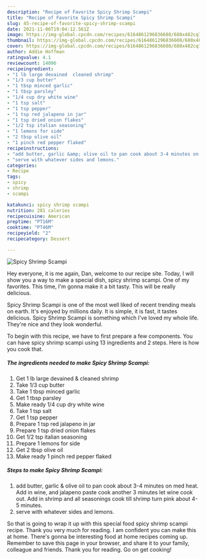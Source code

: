 ```yaml
---
description: "Recipe of Favorite Spicy Shrimp Scampi"
title: "Recipe of Favorite Spicy Shrimp Scampi"
slug: 45-recipe-of-favorite-spicy-shrimp-scampi
date: 2021-11-06T19:04:12.561Z
image: https://img-global.cpcdn.com/recipes/6164861296836608/680x482cq70/spicy-shrimp-scampi-recipe-main-photo.jpg
thumbnail: https://img-global.cpcdn.com/recipes/6164861296836608/680x482cq70/spicy-shrimp-scampi-recipe-main-photo.jpg
cover: https://img-global.cpcdn.com/recipes/6164861296836608/680x482cq70/spicy-shrimp-scampi-recipe-main-photo.jpg
author: Addie Hoffman
ratingvalue: 4.1
reviewcount: 14096
recipeingredient:
- "1 lb large devained  cleaned shrimp"
- "1/3 cup butter"
- "1 tbsp minced garlic"
- "1 tbsp parsley"
- "1/4 cup dry white wine"
- "1 tsp salt"
- "1 tsp pepper"
- "1 tsp red jalapeno in jar"
- "1 tsp dried onion flakes"
- "1/2 tsp italian seasoning"
- "1 lemons for side"
- "2 tbsp olive oil"
- "1 pinch red pepper flaked"
recipeinstructions:
- "add butter, garlic &amp; olive oil to pan cook about 3-4 minutes on med heat. Add in wine, and jalapeno paste cook another 3 minutes let wine cook out. Add in shrimp and all seasonings cook till shrimp turn pink about 4-5 minutes."
- "serve with whatever sides and lemons."
categories:
- Recipe
tags:
- spicy
- shrimp
- scampi

katakunci: spicy shrimp scampi 
nutrition: 281 calories
recipecuisine: American
preptime: "PT16M"
cooktime: "PT46M"
recipeyield: "2"
recipecategory: Dessert

---
```



![Spicy Shrimp Scampi](https://img-global.cpcdn.com/recipes/6164861296836608/680x482cq70/spicy-shrimp-scampi-recipe-main-photo.jpg)

Hey everyone, it is me again, Dan, welcome to our recipe site. Today, I will show you a way to make a special dish, spicy shrimp scampi. One of my favorites. This time, I'm gonna make it a bit tasty. This will be really delicious.



Spicy Shrimp Scampi is one of the most well liked of recent trending meals on earth. It's enjoyed by millions daily. It is simple, it is fast, it tastes delicious. Spicy Shrimp Scampi is something which I've loved my whole life. They're nice and they look wonderful.


To begin with this recipe, we have to first prepare a few components. You can have spicy shrimp scampi using 13 ingredients and 2 steps. Here is how you cook that.

<!--inarticleads1-->

##### The ingredients needed to make Spicy Shrimp Scampi:

1. Get 1 lb large devained &amp; cleaned shrimp
1. Take 1/3 cup butter
1. Take 1 tbsp minced garlic
1. Get 1 tbsp parsley
1. Make ready 1/4 cup dry white wine
1. Take 1 tsp salt
1. Get 1 tsp pepper
1. Prepare 1 tsp red jalapeno in jar
1. Prepare 1 tsp dried onion flakes
1. Get 1/2 tsp italian seasoning
1. Prepare 1 lemons for side
1. Get 2 tbsp olive oil
1. Make ready 1 pinch red pepper flaked




<!--inarticleads2-->

##### Steps to make Spicy Shrimp Scampi:

1. add butter, garlic &amp; olive oil to pan cook about 3-4 minutes on med heat. Add in wine, and jalapeno paste cook another 3 minutes let wine cook out. Add in shrimp and all seasonings cook till shrimp turn pink about 4-5 minutes.
1. serve with whatever sides and lemons.




So that is going to wrap it up with this special food spicy shrimp scampi recipe. Thank you very much for reading. I am confident you can make this at home. There's gonna be interesting food at home recipes coming up. Remember to save this page in your browser, and share it to your family, colleague and friends. Thank you for reading. Go on get cooking!
